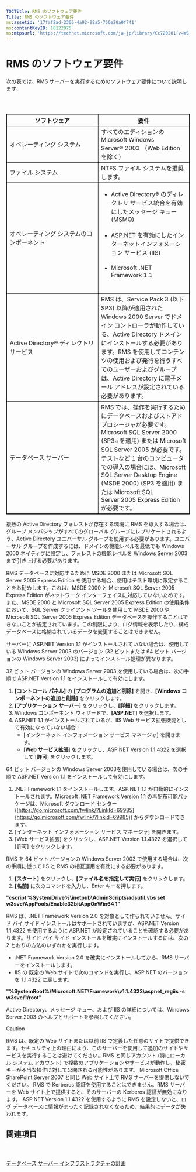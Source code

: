 ```yaml
---
TOCTitle: RMS のソフトウェア要件
Title: RMS のソフトウェア要件
ms:assetid: '17faf2ad-2366-4a92-98a5-766e20a0f741'
ms:contentKeyID: 18122075
ms:mtpsurl: 'https://technet.microsoft.com/ja-jp/library/Cc720201(v=WS.10)'
---
```


RMS のソフトウェア要件
======================

次の表では、RMS サーバーを実行するためのソフトウェア要件について説明します。

###  

 
<table style="border:1px solid black;">
<colgroup>
<col width="50%" />
<col width="50%" />
</colgroup>
<thead>
<tr class="header">
<th style="border:1px solid black;" >ソフトウェア</th>
<th style="border:1px solid black;" >要件</th>
</tr>
</thead>
<tbody>
<tr class="odd">
<td style="border:1px solid black;">オペレーティング システム</td>
<td style="border:1px solid black;">すべてのエディションの Microsoft Windows Server® 2003 （Web Edition を除く）</td>
</tr>
<tr class="even">
<td style="border:1px solid black;">ファイル システム</td>
<td style="border:1px solid black;">NTFS ファイル システムを推奨します。</td>
</tr>
<tr class="odd">
<td style="border:1px solid black;">オペレーティング システムのコンポーネント</td>
<td style="border:1px solid black;"><ul>
<li>Active Directory® のディレクトリ サービス統合を有効にしたメッセージ キュー (MSMQ)<br />
<br />
</li>
<li>ASP.NET を有効にしたインターネットインフォメーション サービス (IIS)<br />
<br />
</li>
<li>Microsoft .NET Framework 1.1<br />
<br />
</li>
</ul></td>
</tr>
<tr class="even">
<td style="border:1px solid black;">Active Directory® ディレクトリ サービス</td>
<td style="border:1px solid black;">RMS は、Service Pack 3 (以下 SP3) 以降が適用された Windows 2000 Server でドメイン コントローラが動作している、Active Directory ドメインにインストールする必要があります。RMS を使用してコンテンツの使用および発行を行うすべてのユーザーおよびグループは、Active Directory に電子メール アドレスが設定されている必要があります。</td>
</tr>
<tr class="odd">
<td style="border:1px solid black;">データベース サーバー</td>
<td style="border:1px solid black;">RMS では、操作を実行するためにデータベースおよびストアド プロシージャが必要です。Microsoft SQL Server 2000 (SP3a を適用) または Microsoft SQL Server 2005 が必要です。テストなど 1 台のコンピュータでの導入の場合には、Microsoft SQL Server Desktop Engine (MSDE 2000) (SP3 を適用) または Microsoft SQL Server 2005 Express Edition が必要です。</td>
</tr>
</tbody>
</table>
  
複数の Active Directory フォレストが存在する環境に RMS を導入する場合は、グループ メンバシップがすべてのグローバル グループにレプリケートされるよう、Active Directory ユニバーサル グループを使用する必要があります。ユニバーサル グループを作成するには、ドメインの機能レベルを最低でも Windows 2000 ネイティブに設定し、フォレストの機能レベルを Windows Server 2003 まで引き上げる必要があります。
  
RMS データベースに対応するために MSDE 2000 または Microsoft SQL Server 2005 Express Edition を使用する場合、使用はテスト環境に限定することをお勧めします。これは、MSDE 2000 と Microsoft SQL Server 2005 Express Edition がネットワーク インターフェイスに対応していないためです。また、MSDE 2000 と Microsoft SQL Server 2005 Express Edition の使用条件において、SQL Server クライアント ツールを使用して MSDE 2000 や Microsoft SQL Server 2005 Express Edition データベースを操作することはできないことが規定されています。この制限により、ログ情報を表示したり、構成データベースに格納されているデータを変更することはできません。
  
サーバーに ASP.NET Version 1.1 がインストールされていない場合は、使用している Windows Server 2003 のバージョン (32 ビットまたは 64 ビット バージョンの Windows Server 2003) によってインストール処理が異なります。
  
32 ビット バージョンの Windows Server 2003 を使用している場合は、次の手順で ASP.NET Version 1.1 をインストールして有効にします。
  
1.  **\[コントロール パネル\]** の **\[プログラムの追加と削除\]** を開き、**\[Windows コンポーネントの追加と削除\]** をクリックします。  
2.  **\[アプリケーション サーバー\]** をクリックし、**\[詳細\]** をクリックします。  
3.  Windows コンポーネント ウィザードで、**\[ASP.NET\]** を選択します。  
4.  ASP.NET 1.1 がインストールされているが、IIS Web サービス拡張機能として有効になっていない場合 :  
    -   \[インターネット インフォメーション サービス マネージャ\] を開きます。  
    -   \[**Web サービス拡張**\] をクリックし、ASP.NET Version 1.1.4322 を選択して \[**許可**\] をクリックします。
  
64 ビット バージョンの Windows Server 2003を使用している場合は、次の手順で ASP.NET Version 1.1 をインストールして有効にします。
  
1.  .NET Framework 1.1 をインストールします。ASP.NET 1.1 が自動的にインストールされます。Microsoft .NET Framework Version 1.1 の再配布可能パッケージは、Microsoft ダウンロード センター ([https://go.microsoft.com/fwlink/?LinkId=69985](https://go.microsoft.com/fwlink/?linkid=69985)) からダウンロードできます。  
2.  \[インターネット インフォメーション サービス マネージャ\] を開きます。  
3.  \[Web サービス拡張\] をクリックし、ASP.NET Version 1.1.4322 を選択して \[許可\] をクリックします。
  
RMS を 64 ビット バージョンの Windows Server 2003 で使用する場合は、次の手順に従って IIS と RMS の相互運用を有効にする必要があります。
  
1.  **\[スタート\]** をクリックし、**\[ファイル名を指定して実行\]** をクリックします。  
2.  **\[名前\]** に次のコマンドを入力し、Enter キーを押します。
  
**"cscript %SystemDrive%\\inetpub\\AdminScripts\\adsutil.vbs set w3svc/AppPools/Enable32bitAppOnWin64 1"**
  
RMS は、.NET Framework Version 2.0 を対象として作られていません。サイド バイ サイド インストールはサポートされていますが、ASP.NET Version 1.1.4322 を使用するように ASP.NET が設定されていることを確認する必要があります。サイド バイ サイド インストールを確実にインストールするには、次の 2 とおりの方法のいずれかを実行します。
  
-   .NET Framework Version 2.0 を確実にインストールしてから、RMS サーバーをインストールします。  
-   IIS の 既定の Web サイトで次のコマンドを実行し、ASP.NET のバージョンを 1.1.4322 に戻します。
  
**"%SystemRoot%\\Microsoft.NET\\Framework\\v1.1.4322\\aspnet\_regiis -s w3svc/1/root"**
  
Active Directory、メッセージ キュー、および IIS の詳細については、Windows Server 2003 のヘルプとサポートを参照してください。

> [!Caution]  
> RMS は、既定の Web サイトまたは以前 IIS で定義した任意のサイトで提供できます。セキュリティ上の理由により、このサーバーを使用して追加のサイトやサービスを実行することは避けてください。RMS と同じアカウント (特にローカル システム アカウント) で複数のアプリケーションやサービスが動作し、秘密キーが不当な操作に対して公開される可能性があります。 Microsoft Office SharePoint Server 2007 と同じ Web サイト上で RMS サーバーを提供しないでください。 RMS で Kerberos 認証を使用することはできません。RMS サーバーを Web サイト上で提供すると、そのサーバーの Kerberos 認証が無効になります。 ASP.NET Version 1.1.4322 を使用するように RMS を設定しないと、ログ データベースに情報がまったく記録されなくなるため、結果的にデータが失われます。
  
関連項目  
--------
  
####  
  
[データベース サーバー インフラストラクチャの計画](https://technet.microsoft.com/b12354bd-3143-4d1f-b5aa-450c4550653c)
